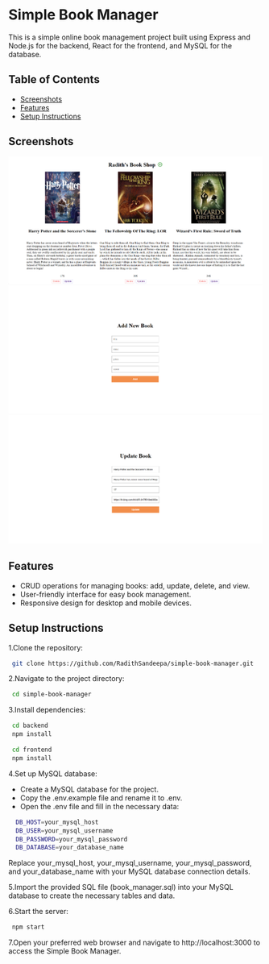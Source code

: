 
# Simple Book Manager

This is a simple online book management project built using Express and Node.js for the backend, React for the frontend, and MySQL for the database.
## Table of Contents

- [Screenshots](#Screenshots)
- [Features](#Features)
- [Setup Instructions](#Setup-Instructions)


<a id="Screenshots"></a>
## Screenshots

![Home](https://github.com/RadithSandeepa/simple-book-manager/blob/main/photos/home.png)
![Add](https://github.com/RadithSandeepa/simple-book-manager/blob/main/photos/add.png)
![Update](https://github.com/RadithSandeepa/simple-book-manager/blob/main/photos/edit.png)

<a id="Features"></a>
## Features

- CRUD operations for managing books: add, update, delete, and view.
- User-friendly interface for easy book management.
- Responsive design for desktop and mobile devices.
  
<a id="Setup-Instructions"></a>
## Setup Instructions

  1.Clone the repository:

```bash
 git clone https://github.com/RadithSandeepa/simple-book-manager.git
```


 2.Navigate to the project directory:
 ```bash
  cd simple-book-manager
```

 3.Install dependencies:
 ```bash
  cd backend
  npm install
```
```bash
 cd frontend
 npm install
```
 4.Set up MySQL database:
 - Create a MySQL database for the project.
 - Copy the .env.example file and rename it to .env.
 - Open the .env file and fill in the necessary data:
```bash
  DB_HOST=your_mysql_host
  DB_USER=your_mysql_username
  DB_PASSWORD=your_mysql_password
  DB_DATABASE=your_database_name
```
Replace your_mysql_host, your_mysql_username, your_mysql_password, and your_database_name with your MySQL database connection details.

 5.Import the provided SQL file (book_manager.sql) into your MySQL database to create the necessary tables and data.

 6.Start the server:
 ```bash
  npm start
```
7.Open your preferred web browser and navigate to http://localhost:3000 to access the Simple Book Manager.






